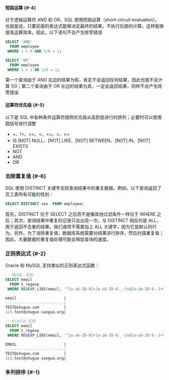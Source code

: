 #### 短路运算 {#-4}

对于逻辑运算符 AND 和 OR，SQL 使用短路运算（short-circuit evaluation）。也就是说，只要前面的表达式能够决定最终的结果，不执行后面的计算。这样能够提高运算效率。因此，以下语句不会产生除零错误

```sql
SELECT 'AND'
  FROM employee
 WHERE 1 = 0 AND 1/0 = 1;

SELECT 'OR'
  FROM employee
 WHERE 1 = 1 OR 1/0 = 1;
```

第一个查询由于 AND 左边的结果为假，肯定不会返回任何结果，因此也就不会计算 1/0；第二个查询由于 OR 左边的结果为真，一定会返回结果，同样不会产生除零错误

#### 运算符优先级 {#-5}

以下是 SQL 中各种条件运算符按照优先级从高到低进行的排列；必要时可以使用圆括号进行调整

* =、!=、&lt;&gt;、&lt;、&lt;=、&gt;、&gt;=
* IS \[NOT\] NULL、\[NOT\] LIKE、\[NOT\] BETWEEN、\[NOT\] IN、\[NOT\] EXISTS
* NOT
* AND
* OR

### 去除重复值 {#-6}

SQL 使用 DISTINCT 关键字去除查询结果中的重复数据。例如，以下查询返回了员工表所有可能的性别：

```sql
SELECT DISTINCT sex  FROM employee;
```

首先，DISTINCT 位于 SELECT 之后而不是像其他过滤条件一样位于 WHERE 之后；其次，查询结果中重复的记录只会出现一次。与 DISTINCT 相反的是 ALL，用于返回不去重的结果。我们通常不需要加上 ALL 关键字，因为它是默认的行为。另外，为了消除重复值，数据库系统需要对结果进行排序，然后扫描重复值；因此，大量数据的重复值处理可能会降低查询的速度。

### 正则表达式 {#-2}

Oracle 和 MySQL 支持类似的正则表达式函数：

```sql
-- MySQL 实现
SELECT email
  FROM t_regexp
 WHERE REGEXP_LIKE(email, '^[a-zA-Z0-9]+[a-zA-Z0-9._-]+@[a-zA-Z0-9.-]+\\.[a-zA-Z]{2,4}$');

email                     |
--------------------------|
TEST@shuguo.com           |
123.test@shuguo-sanguo.org|

-- Oracle 实现
SELECT email
  FROM t_regexp
 WHERE REGEXP_LIKE(email, '^[a-zA-Z0-9]+[a-zA-Z0-9._-]+@[a-zA-Z0-9.-]+\.[a-zA-Z]{2,4}$');

EMAIL                     |
--------------------------|
TEST@shuguo.com           |
123.test@shuguo-sanguo.org|
```

### 多列排序 {#-1}



